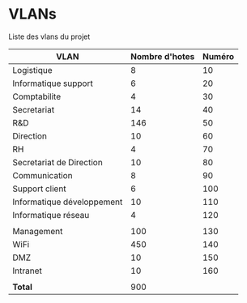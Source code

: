 # VLANs

Liste des vlans du projet

|VLAN            |Nombre d'hotes|Numéro|
|---------------------------|---|------|
|Logistique					        |8  |10    |
|Informatique support		    |6  |20    |
|Comptabilite				        |4  |30    |
|Secretariat				        |14 |40    |
|R&D 						            |146|50    |
|Direction					        |10 |60    |
|RH							            |4  |70    |
|Secretariat de Direction	  |10 |80    |
|Communication				      |8  |90    |
|Support client				      |6  |100   |
|Informatique développement	|10 |110   |
|Informatique réseau		    |4  |120   |
|||
|Management					        |100|130   |
|WiFi						            |450|140   |
|DMZ						            |10 |150   |
|Intranet					          |10 |160   |
|||
|**Total**					        |900|      |
